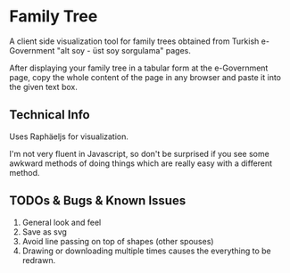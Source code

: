 # Family Tree

A client side visualization tool for family trees obtained from Turkish e-Government "alt soy - üst soy sorgulama" pages.

After displaying your family tree in a tabular form at the e-Government page, copy the whole content of the page in any browser and paste it into the given text box.

## Technical Info

Uses Raphäeljs for visualization. 

I'm not very fluent in Javascript, so don't be surprised if you see some awkward methods of doing things which are really easy with a different method.

## TODOs & Bugs & Known Issues 

1. General look and feel
2. Save as svg
3. Avoid line passing on top of shapes (other spouses)
4. Drawing or downloading multiple times causes the everything to be redrawn.
